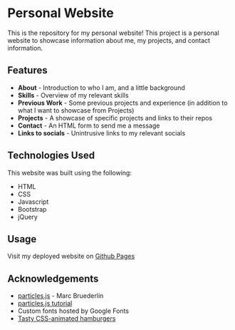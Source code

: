 # Personal Website
This is the repository for my personal website! This project is a personal website to showcase information about me, my projects, and contact information.

## Features
* **About** - Introduction to who I am, and a little background
* **Skills** - Overview of my relevant skills
* **Previous Work** - Some previous projects and experience (in addition to what I want to showcase from Projects)
* **Projects** - A showcase of specific projects and links to their repos
* **Contact** - An HTML form to send me a message
* **Links to socials** - Unintrusive links to my relevant socials

## Technologies Used
This website was built using the following:
* HTML
* CSS
* Javascript
* Bootstrap
* jQuery

## Usage
Visit my deployed website on [Github Pages](https://mattsloe.github.io/PersonalWebsite) 

## Acknowledgements
* [particles.js](https://github.com/marcbruederlin/particles.js) - Marc Bruederlin
* [particles.js tutorial](https://redstapler.co/particles-js-tutorial/)
* Custom fonts hosted by Google Fonts
* [Tasty CSS-animated hamburgers](https://jonsuh.com/hamburgers/)
